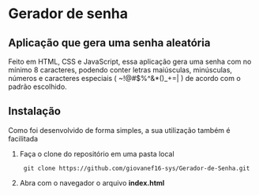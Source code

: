 # Gerador de senha

## Aplicação que gera uma senha aleatória

Feito em HTML, CSS e JavaScript, essa aplicação gera uma senha com no mínimo 8 caracteres, podendo conter letras maiúsculas, minúsculas, números e caracteres especiais ( ~!@#$%^&*()_+=| ) de acordo
com o padrão escolhido.

## Instalação

Como foi desenvolvido de forma simples, a sua utilização também é facilitada
1. Faça o clone do repositório em uma pasta local
        
        git clone https://github.com/giovanef16-sys/Gerador-de-Senha.git
2. Abra com o navegador o arquivo **index.html**
